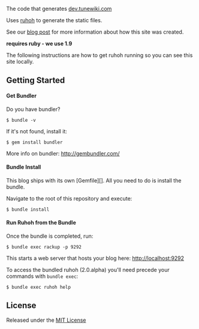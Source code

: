 The code that generates [dev.tunewiki.com](http://dev.tunewiki.com)

Uses [ruhoh](http://ruhoh.com) to generate the static files.

See our [blog post](http://dev.tunewiki.com/ruhoh-+-s3-you-re-looking-at-it/) for more information about how this site was created.

**requires ruby - we use 1.9**

The following instructions are how to get ruhoh running so you can see this site locally.

## Getting Started

#### Get Bundler

Do you have bundler?

    $ bundle -v
    
If it's not found, install it:

    $ gem install bundler
    
More info on bundler: http://gembundler.com/

#### Bundle Install

This blog ships with its own [Gemfile][]. All you need to do is install the bundle.

Navigate to the root of this repository and execute:

    $ bundle install

#### Run Ruhoh from the Bundle

Once the bundle is completed, run:

    $ bundle exec rackup -p 9292

This starts a web server that hosts your blog here: [http://localhost:9292](http://localhost:9292)

To access the bundled ruhoh (2.0.alpha) you'll need precede your commands with `bundle exec`:

    $ bundle exec ruhoh help

## License

Released under the [MIT License](http://www.opensource.org/licenses/MIT)

